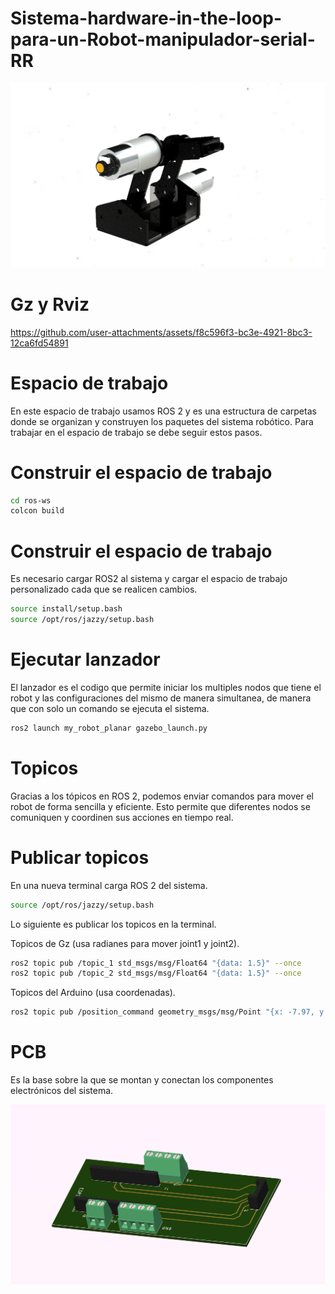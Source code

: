 # Sistema-hardware-in-the-loop-para-un-Robot-manipulador-serial-RR

![Image_Alt](https://github.com/ChivaCable/Dise-o-mecatr-nico-Dise-o-de-un-sistema-hardware-in-the-loop-para-un-Robot-manipulador-serial-RR/blob/f272a01cd7a706f6146c9a469f38829558094698/Estructura/Piezas/ensamble%20final.png)

# Gz y Rviz

https://github.com/user-attachments/assets/f8c596f3-bc3e-4921-8bc3-12ca6fd54891

# Espacio de trabajo

En este espacio de trabajo usamos ROS 2 y es una estructura de carpetas donde se organizan y construyen los paquetes del sistema robótico. Para trabajar en el espacio de trabajo se debe seguir estos pasos.

# Construir el espacio de trabajo


```bash
cd ros-ws  
colcon build
```

# Construir el espacio de trabajo
Es necesario cargar ROS2 al sistema y cargar el espacio de trabajo personalizado cada que se realicen cambios.

```bash
source install/setup.bash
source /opt/ros/jazzy/setup.bash
```
# Ejecutar lanzador
El lanzador es el codigo que permite iniciar los multiples nodos que tiene el robot y las configuraciones del mismo de manera simultanea, de manera que con solo un comando se ejecuta el sistema.

```bash
ros2 launch my_robot_planar gazebo_launch.py
```
# Topicos
Gracias a los tópicos en ROS 2, podemos enviar comandos para mover el robot de forma sencilla y eficiente. Esto permite que diferentes nodos se comuniquen y coordinen sus acciones en tiempo real.

# Publicar topicos
En una nueva terminal carga ROS 2 del sistema.
```bash
source /opt/ros/jazzy/setup.bash
```
Lo siguiente es publicar los topicos en la terminal.

Topicos de Gz (usa radianes para mover joint1 y joint2).
```bash
ros2 topic pub /topic_1 std_msgs/msg/Float64 "{data: 1.5}" --once
ros2 topic pub /topic_2 std_msgs/msg/Float64 "{data: 1.5}" --once
```
Topicos del Arduino (usa coordenadas).
```bash
ros2 topic pub /position_command geometry_msgs/msg/Point "{x: -7.97, y: 8.29, z: 0.0}" -1
```
# PCB
Es la base sobre la que se montan y conectan los componentes electrónicos del sistema.

![PCB Representación gráfica](https://github.com/ChivaCable/Dise-o-mecatr-nico-Dise-o-de-un-sistema-hardware-in-the-loop-para-un-Robot-manipulador-serial-RR/blob/6e93d510c3e7d2f23cf8b5df4ed42beae7b270c2/Archivos%20PCB/Archivos%20Visuales/PCB%20reprecentacion%20grafica.png?raw=true)


